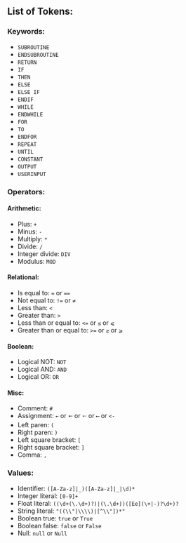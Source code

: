 ## List of Tokens:

### Keywords:

- `SUBROUTINE`
- `ENDSUBROUTINE`
- `RETURN`
- `IF`
- `THEN`
- `ELSE`
- `ELSE IF`
- `ENDIF`
- `WHILE`
- `ENDWHILE`
- `FOR`
- `TO`
- `ENDFOR`
- `REPEAT`
- `UNTIL`
- `CONSTANT`
- `OUTPUT`
- `USERINPUT`

### Operators:

#### Arithmetic:

- Plus: `+`
- Minus: `-`
- Multiply: `*`
- Divide: `/`
- Integer divide: `DIV`
- Modulus: `MOD`

#### Relational:

- Is equal to: `=` or `==`
- Not equal to: `!=` or `≠`
- Less than: `<`
- Greater than: `>`
- Less than or equal to: `<=` or `≤` or `⩽`
- Greater than or equal to: `>=` or `≥` or `⩾`

#### Boolean:

- Logical NOT: `NOT`
- Logical AND: `AND`
- Logical OR: `OR`

#### Misc:

- Comment: `#`
- Assignment: `←` or `🠔` or `🠐` or `⟵` or `<-`
- Left paren: `(`
- Right paren: `)`
- Left square bracket: `[`
- Right square bracket: `]`
- Comma: `,`

### Values:

- Identifier: `([A-Za-z]|_)([A-Za-z]|_|\d)*`
- Integer literal: `[0-9]+`
- Float literal: `((\d+(\.\d+)?)|(\.\d+))([Ee](\+|-)?\d+)?`
- String literal: `"((\\"|\\\\)|[^\\"])*"`
- Boolean true: `true` or `True`
- Boolean false: `false` or `False`
- Null: `null` or `Null`
